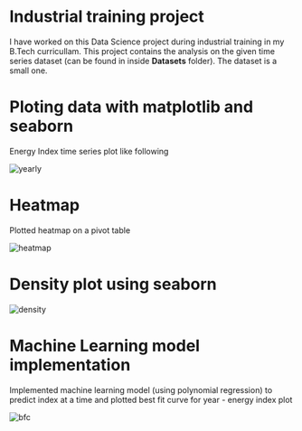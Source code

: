 # Industrial training project
I have worked on this Data Science project during industrial training in my B.Tech curricullam. This project contains the analysis on the given time series dataset (can be found in inside **Datasets** folder). The dataset is a small one.

# Ploting data with matplotlib and seaborn
Energy Index time series plot like following

![yearly](/../assets/plots/ei_yearly.png)

# Heatmap
Plotted heatmap on a pivot table

![heatmap](/../assets/plots/ei_heatmap.png)

# Density plot using seaborn
![density](/../assets/plots/ei_density.png)

# Machine Learning model implementation
Implemented machine learning model (using polynomial regression) to predict index at a time and plotted best fit curve for year - energy index plot

![bfc](/../assets/plots/ei_bfc.png)
